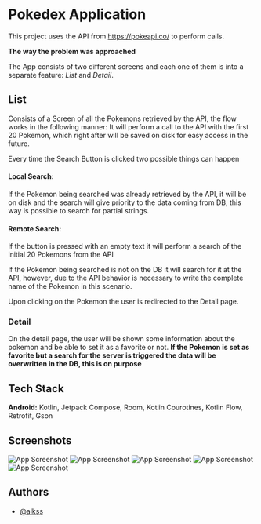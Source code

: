 # Pokedex Application

This project uses the API from https://pokeapi.co/ to perform calls.

**The way the problem was approached**

The App consists of two different screens and each one of them is into a separate feature: *List* and *Detail*.

## List
Consists of a Screen of all the Pokemons retrieved by the API, the flow works in the following manner: It will perform a call to the API with the first 20 Pokemon, which right after will be saved on disk for easy access in the future.

Every time the Search Button is clicked two possible things can happen

#### Local Search:
If the Pokemon being searched was already retrieved by the API, it will be on disk and the search will give priority to the data coming from DB, this way is possible to search for partial strings.


#### Remote Search:
If the button is pressed with an empty text it will perform a search of the initial 20 Pokemons from the API

If the Pokemon being searched is not on the DB it will search for it at the API, however, due to the API behavior is necessary to write the complete name of the Pokemon in this scenario.

Upon clicking on the Pokemon the user is redirected to the Detail page.

### Detail
On the detail page, the user will be shown some information about the pokemon and be able to set it as a favorite or not.
**If the Pokemon is set as favorite but a search for the server is triggered the data will be overwritten in the DB, this is on purpose**
## Tech Stack

**Android:** Kotlin, Jetpack Compose, Room, Kotlin Courotines, Kotlin Flow, Retrofit, Gson


## Screenshots

![App Screenshot](https://i.gyazo.com/bbb65f319524c7ec7f4af9214cca1613.png)
![App Screenshot](https://i.gyazo.com/0a43bf157b92f0d99ff7f69d3309a4a1.png)
![App Screenshot](https://i.gyazo.com/675aa9e42244c0d36472bc0c3b0e1133.png)
![App Screenshot](https://i.gyazo.com/040e29ef01f58f8cc2c1734006d5538a.png)
![App Screenshot](https://i.gyazo.com/d5a068712a354c65b7cf56ec936881ac.png)


## Authors

- [@alkss](https://www.github.com/alkss)

